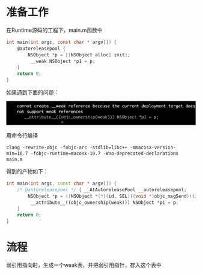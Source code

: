 # 准备工作

在Runtime源码的工程下，main.m函数中

```objective-c
int main(int argc, const char * argv[]) {
    @autoreleasepool {
        NSObject *p = [[NSObject alloc] init];
         __weak NSObject *p1 = p;
    }
    return 0;
}
```

如果遇到下面的问题：

![image-20200513185455882](./weak原理.assets/image-20200513185455882.png)

用命令行编译

```shell
clang -rewrite-objc -fobjc-arc -stdlib=libc++ -mmacosx-version-min=10.7 -fobjc-runtime=macosx-10.7 -Wno-deprecated-declarations main.m
```

得到的产物如下：

```c++
int main(int argc, const char * argv[]) {
    /* @autoreleasepool */ { __AtAutoreleasePool __autoreleasepool; 
        NSObject *p = ((NSObject *(*)(id, SEL))(void *)objc_msgSend)((id)((NSObject *(*)(id, SEL))(void *)objc_msgSend)((id)objc_getClass("NSObject"), sel_registerName("alloc")), sel_registerName("init"));
         __attribute__((objc_ownership(weak))) NSObject *p1 = p;
    }
    return 0;
}
```

# 流程

弱引用指向时，生成一个weak表，并把弱引用指针，存入这个表中


